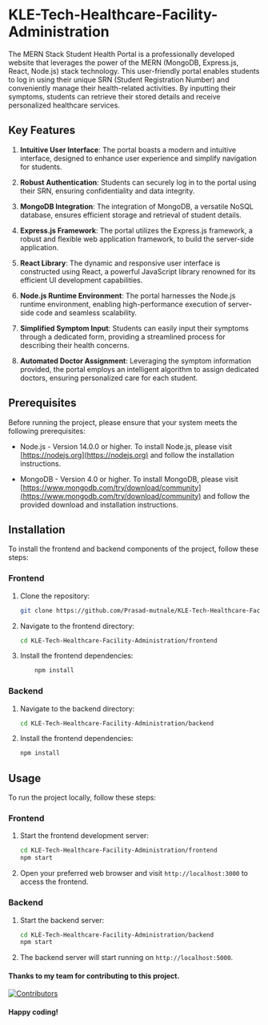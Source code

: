 # KLE-Tech-Healthcare-Facility-Administration


The MERN Stack Student Health Portal is a professionally developed website that leverages the power of the MERN (MongoDB, Express.js, React, Node.js) stack technology. This user-friendly portal enables students to log in using their unique SRN (Student Registration Number) and conveniently manage their health-related activities. By inputting their symptoms, students can retrieve their stored details and receive personalized healthcare services.

## Key Features

1. **Intuitive User Interface**: The portal boasts a modern and intuitive interface, designed to enhance user experience and simplify navigation for students.

2. **Robust Authentication**: Students can securely log in to the portal using their SRN, ensuring confidentiality and data integrity.

3. **MongoDB Integration**: The integration of MongoDB, a versatile NoSQL database, ensures efficient storage and retrieval of student details.

4. **Express.js Framework**: The portal utilizes the Express.js framework, a robust and flexible web application framework, to build the server-side application.

5. **React Library**: The dynamic and responsive user interface is constructed using React, a powerful JavaScript library renowned for its efficient UI development capabilities.

6. **Node.js Runtime Environment**: The portal harnesses the Node.js runtime environment, enabling high-performance execution of server-side code and seamless scalability.

7. **Simplified Symptom Input**: Students can easily input their symptoms through a dedicated form, providing a streamlined process for describing their health concerns.

8. **Automated Doctor Assignment**: Leveraging the symptom information provided, the portal employs an intelligent algorithm to assign dedicated doctors, ensuring personalized care for each student.

<!-- 9. **Email Notification System**: An integrated email notification system promptly sends appointment confirmations to students, keeping them informed about their scheduled consultations. -->

## Prerequisites

Before running the project, please ensure that your system meets the following prerequisites:

- Node.js - Version 14.0.0 or higher. To install Node.js, please visit [https://nodejs.org](https://nodejs.org) and follow the installation instructions.

- MongoDB - Version 4.0 or higher. To install MongoDB, please visit [https://www.mongodb.com/try/download/community](https://www.mongodb.com/try/download/community) and follow the provided download and installation instructions.

## Installation

To install the frontend and backend components of the project, follow these steps:


### Frontend

1. Clone the repository:

   ```bash
   git clone https://github.com/Prasad-mutnale/KLE-Tech-Healthcare-Facility-Administration

2. Navigate to the frontend directory:

   ```bash
   cd KLE-Tech-Healthcare-Facility-Administration/frontend

4. Install the frontend dependencies:

   ```bash
       npm install 

### Backend

1. Navigate to the backend directory:

   ```bash
   cd KLE-Tech-Healthcare-Facility-Administration/backend
3. Install the frontend dependencies:

   ```bash
   npm install

## Usage
To run the project locally, follow these steps:

### Frontend
1. Start the frontend development server:

   ```bash  
   cd KLE-Tech-Healthcare-Facility-Administration/frontend
   npm start

3. Open your preferred web browser and visit `http://localhost:3000` to access the frontend.



### Backend
1. Start the backend server:

   ```bash  
   cd KLE-Tech-Healthcare-Facility-Administration/backend
   npm start

3. The backend server will start running on `http://localhost:5000`.


<!-- ## Contributing
Contributions to this project are welcome! If you would like to contribute, please follow these guidelines:

1. Fork the repository to your GitHub account.
2. Create a new branch for your feature or bug fix.
3. Commit your changes and push the branch to your fork.
4. Submit a pull request, explaining the changes you've made and the rationale behind them. -->


#### Thanks to my team for contributing to this project.
[![Contributors](https://contrib.rocks/image?repo=Prasad-mutnale/KLE-Tech-Healthcare-Facility-Administration
)](https://github.com/Prasad-mutnale/KLE-Tech-Healthcare-Facility-Administration/graphs/contributors)

#### Happy coding!

